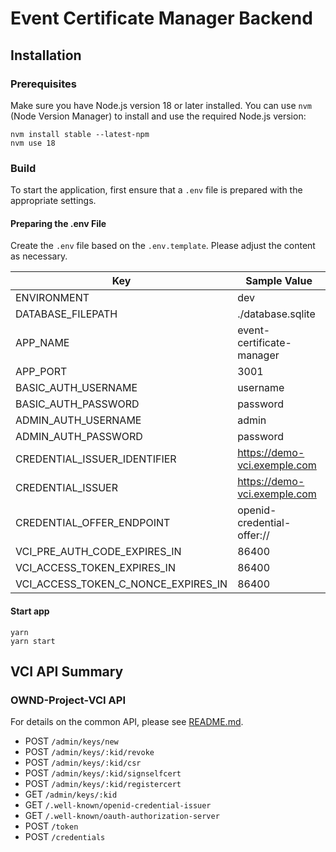 # Event Certificate Manager Backend
## Installation

### Prerequisites
Make sure you have Node.js version 18 or later installed. You can use `nvm` (Node Version Manager) to install and use the required Node.js version:

```commandline
nvm install stable --latest-npm
nvm use 18
```

### Build

To start the application, first ensure that a `.env` file is prepared with the appropriate settings. 

#### Preparing the .env File
Create the `.env` file based on the `.env.template`. Please adjust the content as necessary.

| Key                                 | Sample Value    | 
|-------------------------------------|-----------------| 
| ENVIRONMENT                         | dev             | 
| DATABASE_FILEPATH                   | ./database.sqlite | 
| APP_NAME                            | event-certificate-manager                | 
| APP_PORT                            | 3001            | 
| BASIC_AUTH_USERNAME                 | username        | 
| BASIC_AUTH_PASSWORD                 | password        | 
| ADMIN_AUTH_USERNAME                 | admin           | 
| ADMIN_AUTH_PASSWORD                 | password        | 
| CREDENTIAL_ISSUER_IDENTIFIER        | https://demo-vci.exemple.com | 
| CREDENTIAL_ISSUER                   | https://demo-vci.exemple.com | 
| CREDENTIAL_OFFER_ENDPOINT           | openid-credential-offer:// | 
| VCI_PRE_AUTH_CODE_EXPIRES_IN        | 86400           | 
| VCI_ACCESS_TOKEN_EXPIRES_IN         | 86400           | 
| VCI_ACCESS_TOKEN_C_NONCE_EXPIRES_IN | 86400           | 

#### Start app
```commandline
yarn
yarn start
```

## VCI API Summary
### OWND-Project-VCI API
For details on the common API, please see [README.md](https://github.com/OWND-Project/OWND-Project-VCI/tree/main/src).

- POST `/admin/keys/new`
- POST `/admin/keys/:kid/revoke`
- POST `/admin/keys/:kid/csr`
- POST `/admin/keys/:kid/signselfcert`
- POST `/admin/keys/:kid/registercert`
- GET `/admin/keys/:kid`
- GET `/.well-known/openid-credential-issuer`
- GET `/.well-known/oauth-authorization-server`
- POST `/token`
- POST `/credentials`
